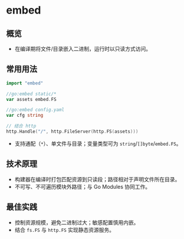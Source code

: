 # embed

## 概览
- 在编译期将文件/目录嵌入二进制，运行时以只读方式访问。

## 常用用法
```go
import "embed"

//go:embed static/*
var assets embed.FS

//go:embed config.yaml
var cfg string

// 结合 http
http.Handle("/", http.FileServer(http.FS(assets)))
```
- 支持通配（`*`）、单文件与目录；变量类型可为 `string`/`[]byte`/`embed.FS`。

## 技术原理
- 构建器在编译时打包匹配资源到只读段；路径相对于声明文件所在目录。
- 不可写、不可遍历模块外路径；与 Go Modules 协同工作。

## 最佳实践
- 控制资源规模，避免二进制过大；敏感配置慎用内嵌。
- 结合 `fs.FS` 与 `http.FS` 实现静态资源服务。